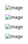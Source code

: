 ![image](https://github.com/user-attachments/assets/51861ad6-842b-47c5-afa2-94e07f34a816)


![image](https://github.com/user-attachments/assets/421f3e99-412e-4105-b940-6246b425c71a)


![image](https://github.com/user-attachments/assets/bdb00f74-1911-47b6-866f-4359a2004ae5)


![image](https://github.com/user-attachments/assets/929be1d1-8e77-40e3-b521-145c3b0be561)
